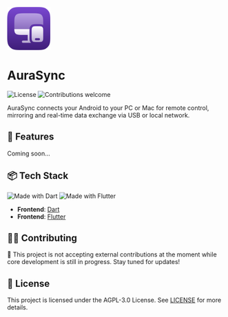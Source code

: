 <img width="100" height="100" src="logo.png" alt="project logo">

# AuraSync

![License](https://img.shields.io/github/license/AuraSync/.github)
![Contributions welcome](https://img.shields.io/badge/contributions-Closed-red)

AuraSync connects your Android to your PC or Mac for remote control, mirroring and real-time data exchange via USB or local network.

## 🚀 Features

Coming soon...

## 📦 Tech Stack

![Made with Dart](https://img.shields.io/badge/frontend-Dart-blue)
![Made with Flutter](https://img.shields.io/badge/frontend-Flutter-blue)

- **Frontend**: [Dart](https://dart.dev/)
- **Frontend**: [Flutter](https://flutter.dev/)

## 🧑‍💻 Contributing

🚫 This project is not accepting external contributions at the moment while core development is still in progress. Stay tuned for updates!

## 📄 License
This project is licensed under the AGPL-3.0 License. See [LICENSE](https://github.com/AuraSync/.github/blob/main/LICENSE) for more details.
